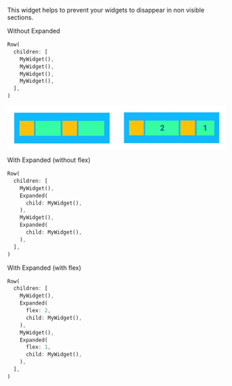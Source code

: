 This widget helps to prevent your widgets to disappear in non visible sections.

Without Expanded
```dart
Row(
  children: [
    MyWidget(),
    MyWidget(),
    MyWidget(),
    MyWidget(),
  ],
)
```

<img src="/images/02_Expanded.png" alt="With and without Expanded" height="100"/>

With Expanded (without flex)

```dart
Row(
  children: [
    MyWidget(),
    Expanded(
      child: MyWidget(),
    ),
    MyWidget(),
    Expanded(
      child: MyWidget(),
    ), 
  ],
)
```

With Expanded (with flex)

```dart
Row(
  children: [
    MyWidget(),
    Expanded(
      flex: 2,
      child: MyWidget(),
    ),
    MyWidget(),
    Expanded(
      flex: 1,
      child: MyWidget(),
    ), 
  ],
)
```
